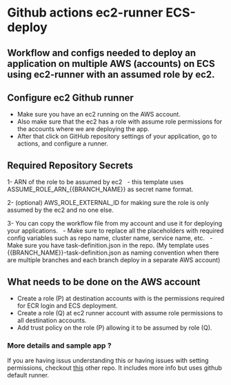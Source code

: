 # Github actions ec2-runner ECS-deploy
## Workflow and configs needed to deploy an application on multiple AWS (accounts) on ECS using ec2-runner with an assumed role by ec2.

## Configure ec2 Github runner
- Make sure you have an ec2 running on the AWS account.
- Also make sure that the ec2 has a role with assume role permissions for the accounts where we are deploying the app.
- After that click on GitHub repository settings of your application, go to actions, and configure a runner.

## Required Repository Secrets

1- ARN of the role to be assumed by ec2
  - this template uses ASSUME_ROLE_ARN_{{BRANCH_NAME}} as secret name format.

2- (optional) AWS_ROLE_EXTERNAL_ID for making sure the role is only assumed by the ec2 and no one else.

3- You can copy the workflow file from my account and use it for deploying your applications.
  - Make sure to replace all the placeholders with required config variables such as repo name, cluster name, service name, etc.
  - Make sure you have task-definition.json in the repo. (My template uses {{BRANCH_NAME}}-task-definition.json as naming convention when there are multiple branches and each branch deploy in a separate AWS account)
## What needs to be done on the AWS account

- Create a role (P) at destination accounts with is the permissions required for ECR login and ECS deployment.
- Create a role (Q) at ec2 runner account with assume role permissions to all destination accounts.
- Add trust policy on the role (P) allowing it to be assumed by role (Q).

### More details and sample app ?
If you are having issus understanding this or having issues with setting permissions, checkout [this](https://github.com/harshit9715/github-actions-ec2-runner-ecs-deploy) other repo. It includes more info but uses github default runner.
